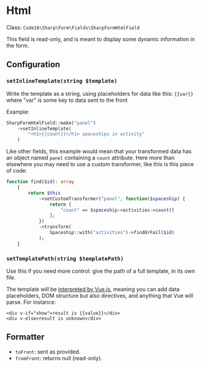# Html

Class: `Code16\Sharp\Form\Fields\SharpFormHtmlField`

This field is read-only, and is meant to display some dynamic information in the form.

## Configuration


### `setInlineTemplate(string $template)`

Write the template as a string, using placeholders for data like this: `{{var}}` where "var" is some key to data sent to the front

Example:

```php
SharpFormHtmlField::make("panel")
    ->setInlineTemplate(
        "<h1>{{count}}</h1> spaceships in activity"
    )
```

Like other fields, this example would mean that your transformed data has an object named `panel` containing a `count` attribute. Here more than elsewhere you may need to use a custom transformer, like this is this piece of code:

```php
function find($id): array
    {
        return $this
            ->setCustomTransformer("panel", function($spaceship) {
                return [
                    "count" => $spaceship->activities->count()
                ];
            })
            ->transform(
                Spaceship::with("activities")->findOrFail($id)
            );
    }
```


### `setTemplatePath(string $templatePath)`

Use this if you need more control: give the path of a full template, in its own file.

The template will be [interpreted by Vue.js](https://vuejs.org/v2/guide/syntax.html), meaning you can add data placeholders, DOM structure but also directives, and anything that Vue will parse. For instance:

```vue
<div v-if="show">result is {{value}}</div>
<div v-else>result is unknown</div>
```


## Formatter

- `toFront`: sent as provided.
- `fromFront`: returns null (read-only).
